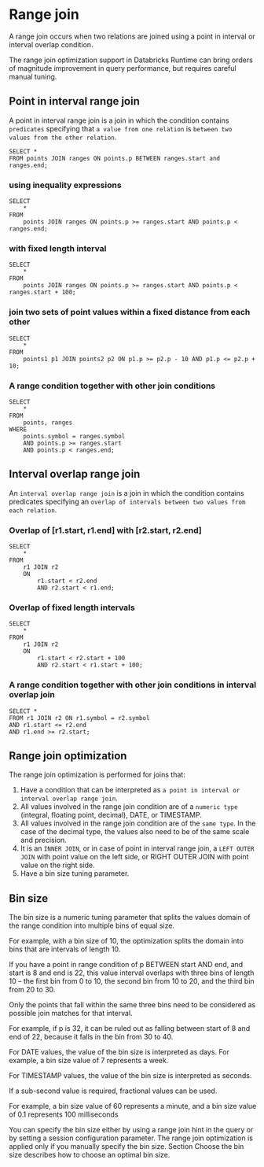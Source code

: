 # Range join

A range join occurs when two relations are joined using a point in interval or interval overlap condition.

The range join optimization support in Databricks Runtime can bring orders of magnitude improvement in query performance, but requires careful manual tuning.

## Point in interval range join

A point in interval range join is a join in which the condition contains `predicates` specifying that `a value from one relation` is `between two values from the other relation`.

    SELECT *
    FROM points JOIN ranges ON points.p BETWEEN ranges.start and ranges.end;

### using inequality expressions

    SELECT 
        *
    FROM 
        points JOIN ranges ON points.p >= ranges.start AND points.p < ranges.end;

### with fixed length interval

    SELECT 
        *
    FROM 
        points JOIN ranges ON points.p >= ranges.start AND points.p < ranges.start + 100;

### join two sets of point values within a fixed distance from each other

    SELECT 
        *
    FROM 
        points1 p1 JOIN points2 p2 ON p1.p >= p2.p - 10 AND p1.p <= p2.p + 10;

### A range condition together with other join conditions

    SELECT 
        *
    FROM 
        points, ranges
    WHERE 
        points.symbol = ranges.symbol 
        AND points.p >= ranges.start
        AND points.p < ranges.end;

## Interval overlap range join

An `interval overlap range join` is a join in which the condition contains predicates specifying an `overlap of intervals between two values from each relation`.

### Overlap of [r1.start, r1.end] with [r2.start, r2.end]

    SELECT 
        *
    FROM 
        r1 JOIN r2 
        ON 
            r1.start < r2.end 
            AND r2.start < r1.end;

### Overlap of fixed length intervals

    SELECT 
        *
    FROM 
        r1 JOIN r2 
        ON 
            r1.start < r2.start + 100 
            AND r2.start < r1.start + 100;

### A range condition together with other join conditions in interval overlap join

    SELECT *
    FROM r1 JOIN r2 ON r1.symbol = r2.symbol
    AND r1.start <= r2.end
    AND r1.end >= r2.start;

## Range join optimization

The range join optimization is performed for joins that:

1. Have a condition that can be interpreted as `a point in interval or interval overlap range join`.
2. All values involved in the range join condition are of a `numeric type` (integral, floating point, decimal), DATE, or TIMESTAMP.
3. All values involved in the range join condition are of the `same type`. In the case of the decimal type, the values also need to be of the same scale and precision.
4. It is an `INNER JOIN`, or in case of point in interval range join, a `LEFT OUTER JOIN` with point value on the left side, or RIGHT OUTER JOIN with point value on the right side.
5. Have a bin size tuning parameter.

## Bin size

The bin size is a numeric tuning parameter that splits the values domain of the range condition into multiple bins of equal size.

For example, with a bin size of 10, the optimization splits the domain into bins that are intervals of length 10.

If you have a point in range condition of p BETWEEN start AND end, and start is 8 and end is 22, this value interval overlaps with three bins of length 10 – the first bin from 0 to 10, the second bin from 10 to 20, and the third bin from 20 to 30.

Only the points that fall within the same three bins need to be considered as possible join matches for that interval.

For example, if p is 32, it can be ruled out as falling between start of 8 and end of 22, because it falls in the bin from 30 to 40.

For DATE values, the value of the bin size is interpreted as days. For example, a bin size value of 7 represents a week.

For TIMESTAMP values, the value of the bin size is interpreted as seconds.

If a sub-second value is required, fractional values can be used.

For example, a bin size value of 60 represents a minute, and a bin size value of 0.1 represents 100 milliseconds

You can specify the bin size either by using a range join hint in the query or by setting a session configuration parameter. The range join optimization is applied only if you manually specify the bin size. Section Choose the bin size describes how to choose an optimal bin size.
